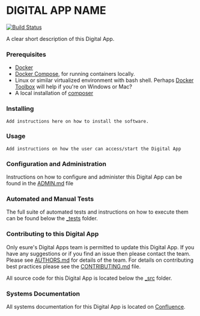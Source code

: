 # DIGITAL APP NAME

[![Build Status](https://travis-ci.org/h5bp/html5-boilerplate.svg)](https://travis-ci.org/h5bp/html5-boilerplate)

A clear short description of this Digital App.

### Prerequisites
- [Docker](https://docker.com)
- [Docker Compose](https://docs.docker.com/compose/), for running containers locally.
- Linux or similar virtualized environment with bash shell. Perhaps [Docker Toolbox](https://docs.docker.com/toolbox/overview/) will help if you're on Windows or Mac?
- A local installation of [composer](http://getcomposer.org/)


### Installing
```
Add instructions here on how to install the software.
```

### Usage
```
Add instructions on how the user can access/start the Digital App
```

### Configuration and Administration
Instructions on how to configure and administer this Digital App can be found in the [ADMIN.md](ADMIN.md) file

### Automated and Manual Tests
The full suite of automated tests and instructions on how to execute them can be found below the [_tests](_tests/) folder.

### Contributing to this Digital App
Only esure's Digital Apps team is permitted to update this Digital App. If you have any suggestions or if you find an issue then please contact the team. Please see [AUTHORS.md](AUTHORS.md) for details of the team.
For details on contributing best practices please see the [CONTRIBUTING.md](CONTRIBUTING.md) file.

All source code for this Digital App is located below the [_src](_src/) folder.

### Systems Documentation
All systems documentation for this Digital App is located on [Confluence](https://myesure.atlassian.net/wiki/).
